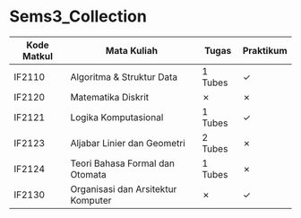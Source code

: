 # Sems3_Collection

| Kode Matkul | Mata Kuliah | Tugas | Praktikum |
|------------|----------------|------|----------|
| IF2110 | Algoritma & Struktur Data | 1 Tubes | &check; |
| IF2120 | Matematika Diskrit | &cross; | &cross; |
| IF2121 | Logika Komputasional | 1 Tubes | &check; |
| IF2123 | Aljabar Linier dan Geometri | 2 Tubes | &cross; |
| IF2124 | Teori Bahasa Formal dan Otomata | 1 Tubes | &cross; |
| IF2130 | Organisasi dan Arsitektur Komputer | &cross; | &check; |